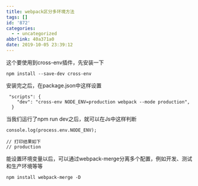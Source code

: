 ```yaml
---
title: webpack区分多环境方法
tags: []
id: '872'
categories:
  - - uncategorized
abbrlink: 40a371a0
date: 2019-10-05 23:39:12
---
```


这个要使用到cross-env插件，先安装一下

```
npm install --save-dev cross-env
```

安装完之后，在package.json中这样设置

```
 "scripts": {
    "dev": "cross-env NODE_ENV=production webpack --mode production",
  }
```

当我们运行了npm run dev之后，就可以在Js中这样判断

```
console.log(process.env.NODE_ENV);

// 打印结果如下
// production
```

能设置环境变量以后，可以通过webpack-merge分离多个配置，例如开发、测试和生产环境等等

```
npm install webpack-merge -D
```